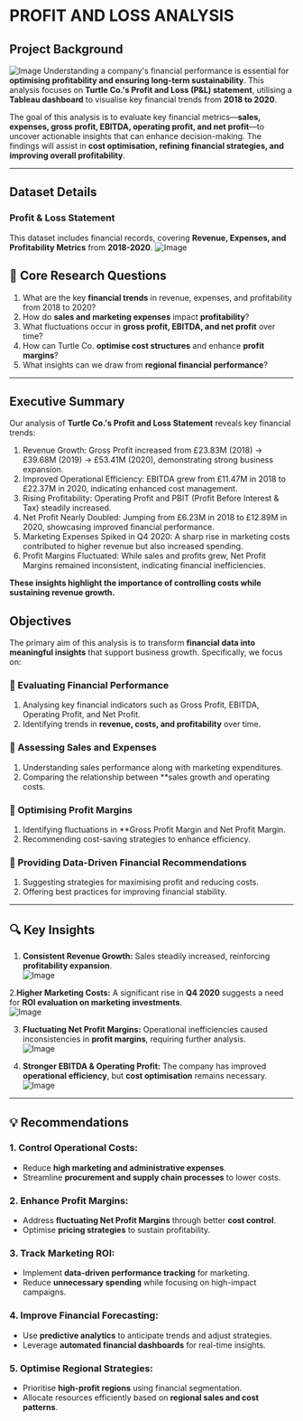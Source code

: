 # PROFIT AND LOSS ANALYSIS

## **Project Background**  
![Image](https://github.com/user-attachments/assets/2b70b37f-8216-4a2a-9474-6c18b39c8630)
Understanding a company's financial performance is essential for **optimising profitability and ensuring long-term sustainability**. This analysis focuses on **Turtle Co.'s Profit and Loss (P&L) statement**, utilising a **Tableau dashboard** to visualise key financial trends from **2018 to 2020**.  

The goal of this analysis is to evaluate key financial metrics—**sales, expenses, gross profit, EBITDA, operating profit, and net profit**—to uncover actionable insights that can enhance decision-making. The findings will assist in **cost optimisation, refining financial strategies, and improving overall profitability**.  

---
##  Dataset Details
###  Profit & Loss Statement
This dataset includes financial records, covering **Revenue, Expenses, and Profitability Metrics** from **2018-2020**.
![Image](https://github.com/user-attachments/assets/1580413a-823e-4ded-b744-3e92f41a3b6a)

## 📌 Core Research Questions 
1. What are the key **financial trends** in revenue, expenses, and profitability from 2018 to 2020?  
2. How do **sales and marketing expenses** impact **profitability**?  
3.  What fluctuations occur in **gross profit, EBITDA, and net profit** over time?  
4.  How can Turtle Co. **optimise cost structures** and enhance **profit margins**?  
5. What insights can we draw from **regional financial performance**?  

---

## Executive Summary
Our analysis of **Turtle Co.'s Profit and Loss Statement** reveals key financial trends:  

 1. Revenue Growth: Gross Profit increased from £23.83M (2018) → £39.68M (2019) → £53.41M (2020), demonstrating strong business expansion.  
 2. Improved Operational Efficiency: EBITDA grew from £11.47M in 2018 to £22.37M in 2020, indicating enhanced cost management.
 3. Rising Profitability: Operating Profit and PBIT (Profit Before Interest & Tax) steadily increased.
 4. Net Profit Nearly Doubled: Jumping from £6.23M in 2018 to £12.89M in 2020, showcasing improved financial performance.
 5. Marketing Expenses Spiked in Q4 2020: A sharp rise in marketing costs contributed to higher revenue but also increased spending.
 6. Profit Margins Fluctuated: While sales and profits grew, Net Profit Margins remained inconsistent, indicating financial inefficiencies.  

 **These insights highlight the importance of controlling costs while sustaining revenue growth.**  


## Objectives
The primary aim of this analysis is to transform **financial data into meaningful insights** that support business growth. Specifically, we focus on:  

### 📌 Evaluating Financial Performance
1. Analysing key financial indicators such as Gross Profit, EBITDA, Operating Profit, and Net Profit.  
2.  Identifying trends in **revenue, costs, and profitability** over time.  

### 📌 Assessing Sales and Expenses
1. Understanding sales performance along with marketing expenditures.  
2.  Comparing the relationship between **sales growth and operating costs.  

### 📌 Optimising Profit Margins 
1. Identifying fluctuations in **Gross Profit Margin and Net Profit Margin.  
2. Recommending cost-saving strategies to enhance efficiency.  

### 📌 Providing Data-Driven Financial Recommendations  
1. Suggesting strategies for maximising profit and reducing costs.  
2. Offering best practices for improving financial stability.  

---

## **🔍 Key Insights**  
1. **Consistent Revenue Growth:** Sales steadily increased, reinforcing **profitability expansion**.  
![Image](https://github.com/user-attachments/assets/01dc417c-cadf-47cc-ad80-0a7560b2bd2c)

2.**Higher Marketing Costs:** A significant rise in **Q4 2020** suggests a need for **ROI evaluation on marketing investments**.  
   ![Image](https://github.com/user-attachments/assets/893c37b7-b2b6-4d45-98ee-93f58cdccb1b)

3.  **Fluctuating Net Profit Margins:** Operational inefficiencies caused inconsistencies in **profit margins**, requiring further analysis.  
![Image](https://github.com/user-attachments/assets/f094d135-3e9b-49e5-ac60-4d0ce5ee9ed6)

5. **Stronger EBITDA & Operating Profit:** The company has improved **operational efficiency**, but **cost optimisation** remains necessary.  
![Image](https://github.com/user-attachments/assets/e57284ee-900a-4809-80ec-8ffb302b99b1)

---

## 💡 Recommendations
### 1. Control Operational Costs: 
   - Reduce **high marketing and administrative expenses**.  
   - Streamline **procurement and supply chain processes** to lower costs.  

### 2. Enhance Profit Margins:
   - Address **fluctuating Net Profit Margins** through better **cost control**.  
   - Optimise **pricing strategies** to sustain profitability.  

### 3. Track Marketing ROI:
   - Implement **data-driven performance tracking** for marketing.  
   - Reduce **unnecessary spending** while focusing on high-impact campaigns.  

### 4. Improve Financial Forecasting:
   - Use **predictive analytics** to anticipate trends and adjust strategies.  
   - Leverage **automated financial dashboards** for real-time insights.  

### 5. Optimise Regional Strategies:  
   - Prioritise **high-profit regions** using financial segmentation.  
   - Allocate resources efficiently based on **regional sales and cost patterns**.  
